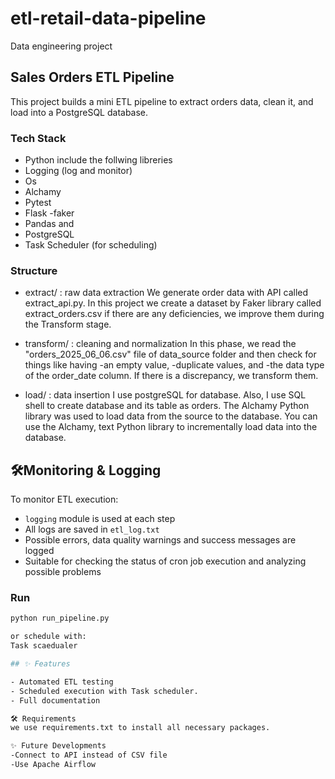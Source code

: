 # etl-retail-data-pipeline
Data engineering project
## Sales Orders ETL Pipeline

This project builds a mini ETL pipeline to extract orders data, clean it, and load into a PostgreSQL database.

### Tech Stack
- Python
include the follwing libreries
- Logging (log and monitor)
- Os 
- Alchamy 
- Pytest
- Flask
-faker
- Pandas
and 
- PostgreSQL
- Task Scheduler (for scheduling)
### Structure
- extract/ : raw data extraction
We generate order data with API called extract_api.py.
In this project we create a dataset by Faker library called extract_orders.csv 
if there are any deficiencies, 
we improve them during the Transform stage.

- transform/ : cleaning and normalization
In this phase, we read the "orders_2025_06_06.csv" file of data_source folder and then 
check for things like having 
-an empty value, 
-duplicate values, and 
-the data type of the order_date column.
 If there is a discrepancy, we transform them.

- load/ : data insertion
I use postgreSQL for database. 
Also, I use SQL shell to create database and its table as orders.
The Alchamy Python library was used to load data from the source to the database.
You can use the Alchamy, text Python library to incrementally load data into the database.
## 🛠️Monitoring & Logging

To monitor ETL execution:
- `logging` module is used at each step
- All logs are saved in `etl_log.txt`
- Possible errors, data quality warnings and success messages are logged
- Suitable for checking the status of cron job execution and analyzing possible problems
### Run
```bash
python run_pipeline.py

or schedule with:
Task scaedualer 

## ✨ Features

- Automated ETL testing
- Scheduled execution with Task scheduler.
- Full documentation

🛠️ Requirements
we use requirements.txt to install all necessary packages.

✨ Future Developments
-Connect to API instead of CSV file
-Use Apache Airflow







